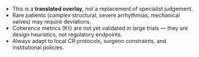 * This is a **translated overlay**, not a replacement of specialist judgement.
* Rare patients (complex structural, severe arrhythmias, mechanical valves) may require deviations.
* Coherence metrics (Kτ) are not yet validated in large trials — they are design heuristics, not regulatory endpoints.
* Always adapt to local CR protocols, surgeon constraints, and institutional policies.